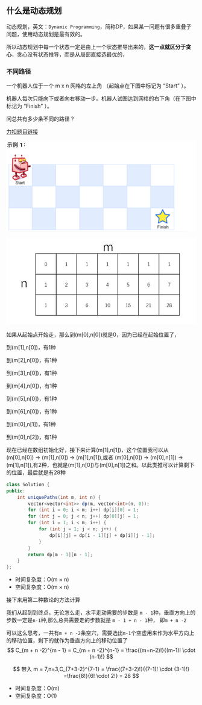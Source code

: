 ## 什么是动态规划

动态规划，英文：`Dynamic Programming`，简称DP，如果某一问题有很多重叠子问题，使用动态规划是最有效的。

所以动态规划中每一个状态一定是由上一个状态推导出来的，**这一点就区分于贪心**，贪心没有状态推导，而是从局部直接选最优的，

### 不同路径

一个机器人位于一个 m x n 网格的左上角 （起始点在下图中标记为 “Start” ）。

机器人每次只能向下或者向右移动一步。机器人试图达到网格的右下角（在下图中标记为 “Finish” ）。

问总共有多少条不同的路径？

[力扣题目链接](https://leetcode-cn.com/problems/unique-paths/)

![img](img/68747470733a2f2f696d672d626c6f672e6373646e696d672e636e2f32303231303131303137343033333231352e706e67) 





![image-20220529220249464](img/image-20220529220249464.png)

如果从起始点开始走，那么到(m[0],n[0])就是0，因为已经在起始位置了，

到(m[1],n[0])，有1种

到(m[2],n[0])，有1种

到(m[3],n[0])，有1种

到(m[4],n[0])，有1种

到(m[5],n[0])，有1种

到(m[6],n[0])，有1种

到(m[0],n[1])，有1种

到(m[0],n[2])，有1种

现在已经在数组初始化好，接下来计算(m[1],n[1])，这个位置我可以从 (m[0],n[0]) -> (m[1],n[0]) -> (m[1],n[1]),或者  (m[0],n[0]) -> (m[0],n[1]) -> (m[1],n[1]),有2种，也就是(m[1],n[0])与(m[0],n[1])之和。以此类推可以计算剩下的位置，最后就是有28种



```java
class Solution {
public:
    int uniquePaths(int m, int n) {
        vector<vector<int>> dp(m, vector<int>(n, 0));
        for (int i = 0; i < m; i++) dp[i][0] = 1;
        for (int j = 0; j < n; j++) dp[0][j] = 1;
        for (int i = 1; i < m; i++) {
            for (int j = 1; j < n; j++) {
                dp[i][j] = dp[i - 1][j] + dp[i][j - 1];
            }
        }
        return dp[m - 1][n - 1];
    }
};
```

- 时间复杂度：O(m × n)
- 空间复杂度：O(m × n)

接下来用第二种数论的方法计算

我们从起到到终点，无论怎么走，水平走动需要的步数是 `m - 1`种，垂直方向上的步数一定是`n-1`种,那么总共需要走的步数就是 `m - 1 + n - 1`种， 即`m + n -2`

可以这么思考，一共有`m + n -2`条空穴，需要选出`m-1`个空虚用来作为水平方向上的移动位置，剩下的就作为垂直方向上的移动位置了
$$
C_{m + n -2}^{m - 1} = C_{m  + n -2}^{n-1} = \frac{(m+n-2)!}{(m-1)! \cdot (n-1)!}
$$

$$
带入 m = 7,n=3,C_{7+3-2}^{7-1} = \frac{(7+3-2)!}{(7-1)! \cdot (3-1)!} =\frac{8!}{6! \cdot 2!} = 28
$$

- 时间复杂度：O(m)
- 空间复杂度：O(1)









